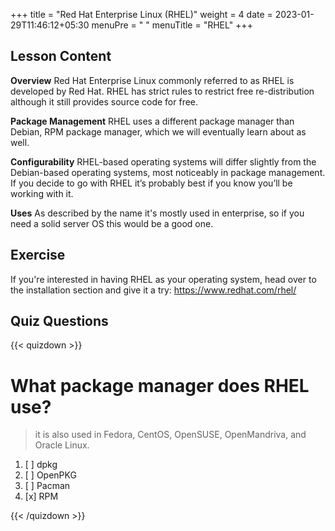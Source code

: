 +++
title = "Red Hat Enterprise Linux (RHEL)"
weight = 4
date = 2023-01-29T11:46:12+05:30
menuPre = "<i class='fl-redhat'></i> "
menuTitle = "RHEL"
+++

## Lesson Content

**Overview**
Red Hat Enterprise Linux commonly referred to as RHEL is developed by Red Hat. RHEL has strict rules to restrict free re-distribution although it still provides source code for free.

**Package Management**
RHEL uses a different package manager than Debian, RPM package manager, which we will eventually learn about as well.

**Configurability**
RHEL-based operating systems will differ slightly from the Debian-based operating systems, most noticeably in package management. If you decide to go with RHEL it’s probably best if you know you’ll be working with it.

**Uses**
As described by the name it's mostly used in enterprise, so if you need a solid server OS this would be a good one.

## Exercise

If you're interested in having RHEL as your operating system, head over to the installation section and give it a try: <a href='http://www.redhat.com/en/technologies/linux-platforms/enterprise-linux/'>https://www.redhat.com/rhel/</a>

## Quiz Questions

{{< quizdown >}}

# What package manager does RHEL use?

> it is also used in Fedora, CentOS, OpenSUSE, OpenMandriva, and Oracle Linux.

1. [ ] dpkg
1. [ ] OpenPKG
1. [ ] Pacman
1. [x] RPM

{{< /quizdown >}}
